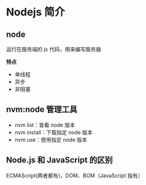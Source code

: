 # Nodejs 简介

## node

运行在服务端的 js 代码，用来编写服务器

**特点**

- 单线程
- 异步
- 非阻塞

## nvm:node 管理工具

- nvm list：查看 node 版本
- nvm install：下载指定 node 版本
- nvm use：使用指定 node 版本

## Node.js 和 JavaScript 的区别

ECMAScript(两者都有)，DOM、BOM（JavaScript 独有）
